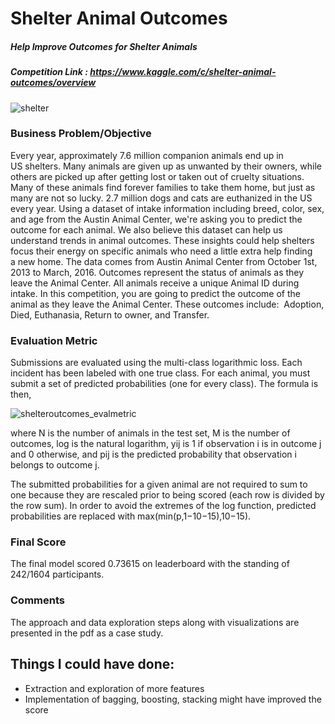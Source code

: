 # Shelter Animal Outcomes
##### Help Improve Outcomes for Shelter Animals
##### Competition Link : https://www.kaggle.com/c/shelter-animal-outcomes/overview

![shelter](https://user-images.githubusercontent.com/20414758/57697444-dbf21180-7670-11e9-9d5a-543e69fa27f2.jpg)

### Business Problem/Objective

Every year, approximately 7.6 million companion animals end up in US shelters. Many animals are given up as unwanted by their owners, while others are picked up after getting lost or taken out of cruelty situations. Many of these animals find forever families to take them home, but just as many are not so lucky. 2.7 million dogs and cats are euthanized in the US every year.
Using a dataset of intake information including breed, color, sex, and age from the Austin Animal Center, we're asking you to predict the outcome for each animal.
We also believe this dataset can help us understand trends in animal outcomes. These insights could help shelters focus their energy on specific animals who need a little extra help finding a new home.
The data comes from Austin Animal Center from October 1st, 2013 to March, 2016. Outcomes represent the status of animals as they leave the Animal Center. All animals receive a unique Animal ID during intake. In this competition, you are going to predict the outcome of the animal as they leave the Animal Center. 
These outcomes include: 
Adoption, Died, Euthanasia, Return to owner, and Transfer. 

### Evaluation Metric

Submissions are evaluated using the multi-class logarithmic loss. Each incident has been labeled with one true class. For each animal, you must submit a set of predicted probabilities (one for every class). The formula is then,

![shelteroutcomes_evalmetric](https://user-images.githubusercontent.com/20414758/57697389-b82ecb80-7670-11e9-90ad-82308db66e3a.PNG)

where N is the number of animals in the test set, M is the number of outcomes, log is the natural logarithm, yij is 1 if observation i is in outcome j and 0 otherwise, and pij is the predicted probability that observation i belongs to outcome j.

The submitted probabilities for a given animal are not required to sum to one because they are rescaled prior to being scored (each row is divided by the row sum). In order to avoid the extremes of the log function, predicted probabilities are replaced with max(min(p,1−10−15),10−15).

### Final Score
The final model scored 0.73615 on leaderboard with the standing of 242/1604 participants.

### Comments
The approach and data exploration steps along with visualizations are presented in the pdf as a case study.

## Things I could have done:
- Extraction and exploration of more features
- Implementation of bagging, boosting, stacking might have improved the score
